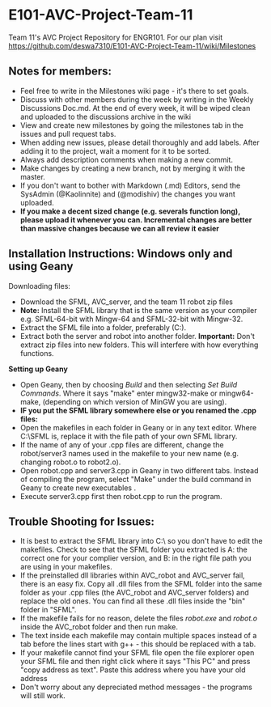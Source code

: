 # E101-AVC-Project-Team-11
Team 11's AVC Project Repository for ENGR101.
For our plan visit https://github.com/deswa7310/E101-AVC-Project-Team-11/wiki/Milestones

## Notes for members:
- Feel free to write in the Milestones wiki page - it's there to set goals.
- Discuss with other members during the week by writing in the Weekly Discussions Doc.md. At the end of every week, it will be wiped clean and uploaded to the discussions archive in the wiki
- View and create new milestones by going the milestones tab in the issues and pull request tabs.
- When adding new issues, please detail thoroughly and add labels. After adding it to the project, wait a moment for it to be sorted.
- Always add description comments when making a new commit.
- Make changes by creating a new branch, not by merging it with the master. 
- If you don't want to bother with Markdown (.md) Editors, send the SysAdmin (@Kaolinnite) and (@modishiv) the changes you want uploaded.
- **If you make a decent sized change (e.g. severals function long), please upload it whenever you can. Incremental changes are better than massive changes because we can all review it easier** 
 
## Installation Instructions: Windows only and using Geany
Downloading files:
- Download the SFML, AVC_server, and the team 11 robot zip files
 - **Note:** Install the SFML library that is the same version as your compiler e.g. SFML-64-bit with Mingw-64 and SFML-32-bit with Mingw-32.
- Extract the SFML file into a folder, preferably (C:).
- Extract both the server and robot into another folder.
**Important:** Don't extract zip files into new folders. This will interfere with how everything functions.


**Setting up Geany**
- Open Geany, then by choosing *Build* and then selecting *Set Build Commands*. Where it says "make" enter mingw32-make or mingw64-make, (depending on which version of MinGW you are using).
- **IF you put the SFML library somewhere else or you renamed the .cpp files:**
 - Open the makefiles in each folder in Geany or in any text editor. Where C:\\SFML is, replace it with the file path of your own SFML library.
 - If the name of any of your .cpp files are different, change the robot/server3 names used in the makefile to your new name (e.g. changing robot.o to robot2.o).
- Open robot.cpp and server3.cpp in Geany in two different tabs. Instead of compiling the program, select "Make" under the build command in Geany to create new executables .
- Execute server3.cpp first then robot.cpp to run the program.

## Trouble Shooting for Issues:
- It is best to extract the SFML library into C:\\ so you don't have to edit the makefiles. Check to see that the SFML folder you extracted is A: the correct one for your complier version, and B: in the right file path you are using in your makefiles.
- If the preinstalled dll libraries within AVC_robot and AVC_server fail, there is an easy fix. Copy all .dll files from the SFML folder into the same folder as your .cpp files (the AVC_robot and AVC_server folders) and replace the old ones. You can find all these .dll files inside the "bin" folder in "SFML".
- If the makefile fails for no reason, delete the files *robot.exe* and *robot.o* inside the AVC_robot folder and then run make.
- The text inside each makefile may contain multiple spaces instead of a tab before the lines start with g++ - this should be replaced with a tab.
- If your makefile cannot find your SFML file open the file explorer open your SFML file and then right click where it says "This PC" and press "copy address as text". Paste this address where you have your old address
- Don't worry about any depreciated method messages - the programs will still work.

